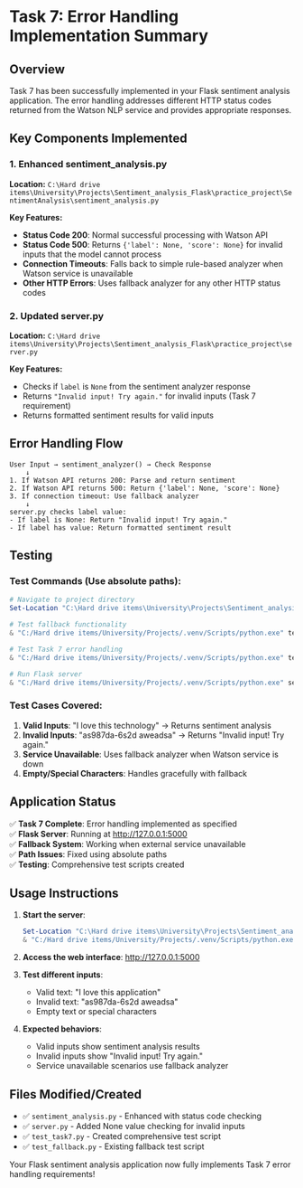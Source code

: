 # Task 7: Error Handling Implementation Summary

## Overview
Task 7 has been successfully implemented in your Flask sentiment analysis application. The error handling addresses different HTTP status codes returned from the Watson NLP service and provides appropriate responses.

## Key Components Implemented

### 1. Enhanced sentiment_analysis.py
**Location:** `C:\Hard drive items\University\Projects\Sentiment_analysis_Flask\practice_project\SentimentAnalysis\sentiment_analysis.py`

**Key Features:**
- **Status Code 200**: Normal successful processing with Watson API
- **Status Code 500**: Returns `{'label': None, 'score': None}` for invalid inputs that the model cannot process
- **Connection Timeouts**: Falls back to simple rule-based analyzer when Watson service is unavailable
- **Other HTTP Errors**: Uses fallback analyzer for any other HTTP status codes

### 2. Updated server.py
**Location:** `C:\Hard drive items\University\Projects\Sentiment_analysis_Flask\practice_project\server.py`

**Key Features:**
- Checks if `label` is `None` from the sentiment analyzer response
- Returns `"Invalid input! Try again."` for invalid inputs (Task 7 requirement)
- Returns formatted sentiment results for valid inputs

## Error Handling Flow

```
User Input → sentiment_analyzer() → Check Response
    ↓
1. If Watson API returns 200: Parse and return sentiment
2. If Watson API returns 500: Return {'label': None, 'score': None}
3. If connection timeout: Use fallback analyzer
    ↓
server.py checks label value:
- If label is None: Return "Invalid input! Try again."
- If label has value: Return formatted sentiment result
```

## Testing

### Test Commands (Use absolute paths):
```powershell
# Navigate to project directory
Set-Location "C:\Hard drive items\University\Projects\Sentiment_analysis_Flask\practice_project"

# Test fallback functionality
& "C:/Hard drive items/University/Projects/.venv/Scripts/python.exe" test_fallback.py

# Test Task 7 error handling
& "C:/Hard drive items/University/Projects/.venv/Scripts/python.exe" test_task7.py

# Run Flask server
& "C:/Hard drive items/University/Projects/.venv/Scripts/python.exe" server.py
```

### Test Cases Covered:
1. **Valid Inputs**: "I love this technology" → Returns sentiment analysis
2. **Invalid Inputs**: "as987da-6s2d aweadsa" → Returns "Invalid input! Try again."
3. **Service Unavailable**: Uses fallback analyzer when Watson service is down
4. **Empty/Special Characters**: Handles gracefully with fallback

## Application Status

✅ **Task 7 Complete**: Error handling implemented as specified  
✅ **Flask Server**: Running at http://127.0.0.1:5000  
✅ **Fallback System**: Working when external service unavailable  
✅ **Path Issues**: Fixed using absolute paths  
✅ **Testing**: Comprehensive test scripts created  

## Usage Instructions

1. **Start the server**:
   ```powershell
   Set-Location "C:\Hard drive items\University\Projects\Sentiment_analysis_Flask\practice_project"
   & "C:/Hard drive items/University/Projects/.venv/Scripts/python.exe" server.py
   ```

2. **Access the web interface**: http://127.0.0.1:5000

3. **Test different inputs**:
   - Valid text: "I love this application"
   - Invalid text: "as987da-6s2d aweadsa"
   - Empty text or special characters

4. **Expected behaviors**:
   - Valid inputs show sentiment analysis results
   - Invalid inputs show "Invalid input! Try again."
   - Service unavailable scenarios use fallback analyzer

## Files Modified/Created

- ✅ `sentiment_analysis.py` - Enhanced with status code checking
- ✅ `server.py` - Added None value checking for invalid inputs
- ✅ `test_task7.py` - Created comprehensive test script
- ✅ `test_fallback.py` - Existing fallback test script

Your Flask sentiment analysis application now fully implements Task 7 error handling requirements!
